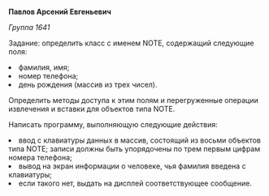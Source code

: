 **Павлов Арсений Евгеньевич**

*Группа 1641*

Задание: определить класс с именем NОТЕ, содержащий следующие поля:
	<li> фамилия, имя;</li>
	<li> номер телефона;</li>
	<li> день рождения (массив из трех чисел).</li>

Определить методы доступа к этим полям и перегруженные операции извлечения и вставки для объектов типа NОТЕ.

Написать программу, выполняющую следующие действия:
	<li> ввод с клавиатуры данных в массив, состоящий из восьми объектов типа NОТЕ; записи должны быть упорядочены по трем первым цифрам номера телефона;</li>
	<li> вывод на экран информации о человеке, чья фамилия введена с клавиатуры;</li>
	<li> если такого нет, выдать на дисплей соответствующее сообщение.</li>